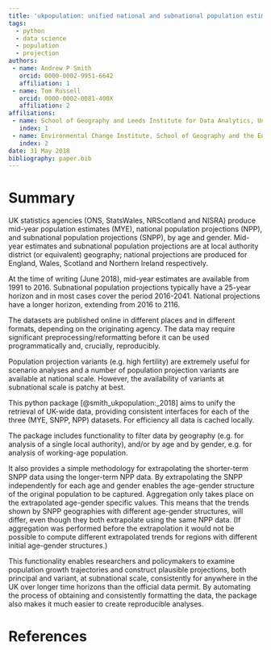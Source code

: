 ```yaml
---
title: 'ukpopulation: unified national and subnational population estimates and projections, including variants'
tags:
  - python
  - data science
  - population
  - projection
authors:
 - name: Andrew P Smith
   orcid: 0000-0002-9951-6642
   affiliation: 1
 - name: Tom Russell
   orcid: 0000-0002-0081-400X
   affiliation: 2
affiliations:
 - name: School of Geography and Leeds Institute for Data Analytics, University of Leeds
   index: 1
 - name: Environmental Change Institute, School of Geography and the Environment, University of Oxford
   index: 2
date: 31 May 2018
bibliography: paper.bib
---
```


# Summary

UK statistics agencies (ONS, StatsWales, NRScotland and NISRA) produce mid-year population estimates (MYE), national population projections (NPP), and subnational population projections (SNPP), by age and gender. Mid-year estimates and subnational population projections are at local authority district (or equivalent) geography; national projections are produced for England, Wales, Scotland and Northern Ireland respectively.

At the time of writing (June 2018), mid-year estimates are available from 1991 to 2016. Subnational population projections typically have a 25-year horizon and in most cases cover the period 2016-2041. National projections have a longer horizon, extending from 2016 to 2116.  

The datasets are published online in different places and in different formats, depending on the originating agency. The data may require significant preprocessing/reformatting before it can be used programmatically and, crucially, reproducibly.

Population projection variants (e.g. high fertility) are extremely useful for scenario analyses and a number of population projection variants are available at national scale. However, the availability of variants at subnational scale is patchy at best.

This python package [@smith_ukpopulation:_2018] aims to unify the retrieval of UK-wide data, providing consistent interfaces for each of the three (MYE, SNPP, NPP) datasets. For efficiency all data is cached locally.

The package includes functionality to filter data by geography (e.g. for analysis of a single local authority), and/or by age and by gender, e.g. for analysis of working-age population. 

It also provides a simple methodology for extrapolating the shorter-term SNPP data using the longer-term NPP data. By extrapolating the SNPP independently for each age and gender enables the age-gender structure of the original population to be captured. Aggregation only takes place on the extrapolated age-gender specific values. This means that the trends shown by SNPP geographies with different age-gender structures, will differ, even though they both extrapolate using the same NPP data. (If aggregation was performed before the extrapolation it would not be possible to compute different extrapolated trends for regions with different initial age-gender structures.)

This functionality enables researchers and policymakers to examine population growth trajectories and construct plausible projections, both principal and variant, at subnational scale, consistently for anywhere in the UK over longer time horizons than the official data permit. By automating the process of obtaining and consistently formatting the data, the package also makes it much easier to create reproducible analyses.

# References
